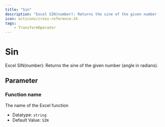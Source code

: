 ```yaml
---
title: "Sin"
description: "Excel SIN(number): Returns the sine of the given number (angle in radians)."
icon: octicons/cross-reference-24
tags: 
    - TransformOperator
---
```

# Sin
<!-- This file was generated - DO NOT CHANGE IT MANUALLY -->



Excel SIN(number): Returns the sine of the given number (angle in radians).

## Parameter

### Function name

The name of the Excel function

- Datatype: `string`
- Default Value: `SIN`



